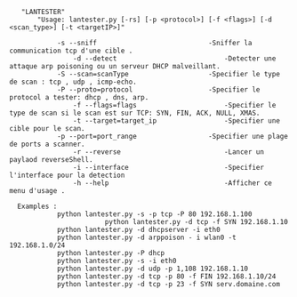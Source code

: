 
       "LANTESTER"
           "Usage: lantester.py [-rs] [-p <protocol>] [-f <flags>] [-d <scan_type>] [-t <targetIP>]"
       
                -s --sniff                            -Sniffer la communication tcp d'une cible .
            		-d --detect                           -Detecter une attaque arp poisoning ou un serveur DHCP malveillant.
                -S --scan=scanType                    -Specifier le type de scan : tcp , udp , icmp-echo.
                -P --proto=protocol                   -Specifier le protocol a tester: dhcp , dns, arp.  
	             	-f --flags=flags                      -Specifier le type de scan si le scan est sur TCP: SYN, FIN, ACK, NULL, XMAS.
	            	-t --target=target_ip                 -Specifier une cible pour le scan.
                -p --port=port_range                  -Specifier une plage de ports a scanner.
	            	-r --reverse                          -Lancer un paylaod reverseShell.
	            	-i --interface                        -Specifier l'interface pour la detection 
	            	-h --help                             -Afficher ce menu d'usage .
      
      Examples :
			    python lantester.py -s -p tcp -P 80 192.168.1.100
                    	    python lantester.py -d tcp -f SYN 192.168.1.10
			    python lantester.py -d dhcpserver -i eth0
			    python lantester.py -d arppoison - i wlan0 -t 192.168.1.0/24
			    python lantester.py -P dhcp 
			    python lantester.py -s -i eth0
			    python lantester.py -d udp -p 1,108 192.168.1.10  
			    python lantester.py -d tcp -p 80 -f FIN 192.168.1.10/24
			    python lantester.py -d tcp -p 23 -f SYN serv.domaine.com
          
          
